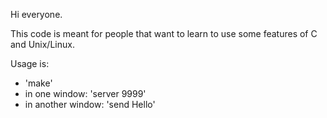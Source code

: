 Hi everyone.

This code is meant for people that want to learn to use some features of C and Unix/Linux.


Usage is:

- 'make'
- in one window: 'server 9999'
- in another window: 'send Hello'

